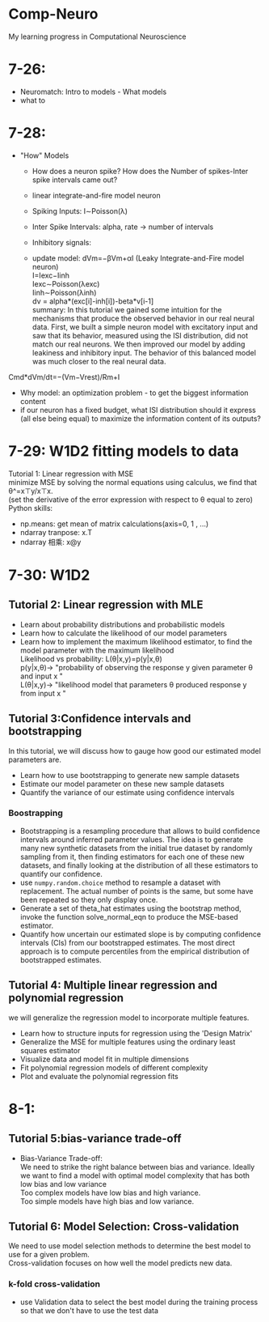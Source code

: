 # Comp-Neuro
My learning progress in Computational Neuroscience

# 7-26:
- Neuromatch: Intro to models - What models
- what to 
# 7-28:
- "How" Models
  - How does a neuron spike? How does the Number of spikes-Inter spike intervals came out?
  - linear integrate-and-fire model neuron
  - Spiking Inputs: I∼Poisson(λ)
  - Inter Spike Intervals: alpha, rate -> number of intervals
 
  - Inhibitory signals:
  - update model: dVm=−βVm+αI   (Leaky Integrate-and-Fire model neuron)  
I=Iexc−Iinh  
Iexc∼Poisson(λexc)  
Iinh∼Poisson(λinh)  
dv = alpha*(exc[i]-inh[i])-beta*v[i-1]  
summary: In this tutorial we gained some intuition for the mechanisms that produce the observed behavior in our real neural data. First, we built a simple neuron model with excitatory input and saw that its behavior, measured using the ISI distribution, did not match our real neurons. We then improved our model by adding leakiness and inhibitory input. The behavior of this balanced model was much closer to the real neural data.  

Cmd\*dVm/dt=−(Vm−Vrest)/Rm+I  
- Why model: an optimization problem - to get the biggest information content  
- if our neuron has a fixed budget, what ISI distribution should it express (all else being equal) to maximize the information content of its outputs?  
# 7-29: W1D2 fitting models to data
  Tutorial 1: Linear regression with MSE  
  minimize  MSE by solving the normal equations using calculus, we find that θ^=x⊤y/x⊤x.  
  (set the derivative of the error expression with respect to  θ  equal to zero)
  Python skills:  
  - np.means: get mean of matrix calculations(axis=0, 1 , ...)  
  - ndarray tranpose: x.T  
  - ndarray 相乘: x@y  

# 7-30: W1D2 
## Tutorial 2:  Linear regression with MLE  
- Learn about probability distributions and probabilistic models
- Learn how to calculate the likelihood of our model parameters
- Learn how to implement the maximum likelihood estimator, to find the model parameter with the maximum likelihood  
Likelihood vs probability:
L(θ|x,y)=p(y|x,θ)  
p(y|x,θ)→  "probability of observing the response  y  given parameter  θ  and input  x "  
L(θ|x,y)→  "likelihood model that parameters  θ  produced response  y  from input  x "
  
## Tutorial 3:Confidence intervals and bootstrapping  
In this tutorial, we will discuss how to gauge how good our estimated model parameters are.  
- Learn how to use bootstrapping to generate new sample datasets
- Estimate our model parameter on these new sample datasets
- Quantify the variance of our estimate using confidence intervals
### Boostrapping
- Bootstrapping is a resampling procedure that allows to build confidence intervals around inferred parameter values. The idea is to generate many new synthetic datasets from the initial true dataset by randomly sampling from it, then finding estimators for each one of these new datasets, and finally looking at the distribution of all these estimators to quantify our confidence.
- use ```numpy.random.choice``` method to resample a dataset with replacement. The actual number of points is the same, but some have been repeated so they only display once.
- Generate a set of theta_hat estimates using the bootstrap method, invoke the function solve_normal_eqn to produce the MSE-based estimator.
- Quantify how uncertain our estimated slope is by computing confidence intervals (CIs) from our bootstrapped estimates. The most direct approach is to compute percentiles from the empirical distribution of bootstrapped estimates.
## Tutorial 4: Multiple linear regression and polynomial regression
we will generalize the regression model to incorporate multiple features.  
- Learn how to structure inputs for regression using the 'Design Matrix'
- Generalize the MSE for multiple features using the ordinary least squares estimator
- Visualize data and model fit in multiple dimensions
- Fit polynomial regression models of different complexity
- Plot and evaluate the polynomial regression fits

# 8-1: 
## Tutorial 5:bias-variance trade-off
- Bias-Variance Trade-off:   
We need to strike the right balance between bias and variance. Ideally we want to find a model with optimal model complexity that has both low bias and low variance  
Too complex models have low bias and high variance.  
Too simple models have high bias and low variance.
## Tutorial 6: Model Selection: Cross-validation
We need to use model selection methods to determine the best model to use for a given problem.  
Cross-validation focuses on how well the model predicts new data.    
 ### k-fold cross-validation
- use Validation data to select the best model during the training process so that we don't have to use the test data
